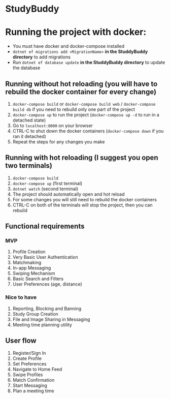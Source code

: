 # StudyBuddy

# Running the project with docker:

- You must have docker and docker-compose installed
- `dotnet ef migrations add <MigrationName>` **in the StuddyBuddy directory** to add migrations
- Run `dotnet ef database update` **in the StuddyBuddy directory** to update the database

## Running without hot reloading (you will have to rebuild the docker container for every change)
1. `docker-compose build` or `docker-compose build web` / `docker-compose build db` if you need to rebuild only one part of the project
2. `docker-compose up` to run the project (`docker-compose up -d` to run in a detached state)
3. Go to `localhost:8000` on your browser
4. CTRL-C to shut down the docker containers (`docker-compose down` if you ran it detached)
5. Repeat the steps for any changes you make

## Running with hot reloading (I suggest you open two terminals)
1. `docker-compose build`
2. `docker-compose up` (first terminal)
3. `dotnet watch` (second terminal)
4. The project should automatically open and hot reload
5. For some changes you will still need to rebuild the docker containers
6. CTRL-C on both of the terminals will stop the project, then you can rebuild

## Functional requirements

### MVP

1. Profile Creation
2. Very Basic User Authentication
3. Matchmaking
4. In-app Messaging
5. Swiping Mechanism
6. Basic Search and Filters
7. User Preferences (age, distance)

### Nice to have

1. Reporting, Blocking and Banning
2. Study Group Creation
3. File and Image Sharing in Messaging
4. Meeting time planning utility

## User flow

1. Register/Sign In
2. Create Profile
3. Set Preferences
4. Navigate to Home Feed
5. Swipe Profiles
8. Match Confirmation
9. Start Messaging
10. Plan a meeting time
